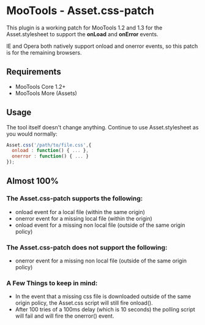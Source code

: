 # MooTools - Asset.css-patch

This plugin is a working patch for MooTools 1.2 and 1.3 for the Asset.stylesheet to support the **onLoad** and **onError** events.

IE and Opera both natively support onload and onerror events, so this patch is for the remaining browsers.

## Requirements

- MooTools Core 1.2+
- MooTools More (Assets)

## Usage

The tool itself doesn't change anything. Continue to use Asset.stylesheet as you would normally:

```javascript
Asset.css('/path/to/file.css',{
  onload : function() { ... },
  onerror : function() { ... }
});
```

## Almost 100%

### The Asset.css-patch supports the following:

- onload event for a local file (within the same origin)
- onerror event for a missing local file (within the origin)
- onload event for a missing non local file (outside of the same origin policy)


### The Asset.css-patch **does not support** the following:

- onerror event for a missing non local file (outside of the same origin policy)


### A Few Things to keep in mind:

- In the event that a missing css file is downloaded outside of the same origin policy, the Asset.css script will still fire onload().
- After 100 tries of a 100ms delay (which is 10 seconds) the polling script will fail and will fire the onerror() event.

